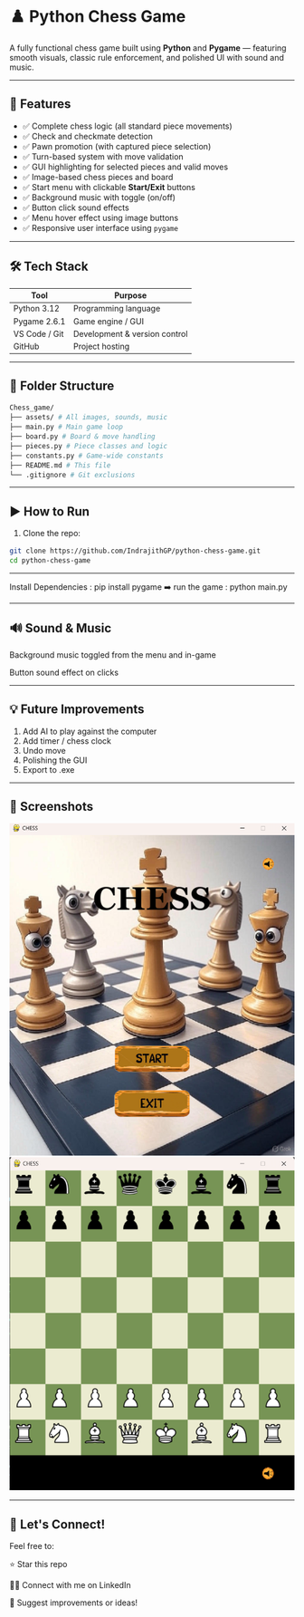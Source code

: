 # ♟️ Python Chess Game

A fully functional chess game built using **Python** and **Pygame** — featuring smooth visuals, classic rule enforcement, and polished UI with sound and music.


---

## 🧩 Features

- ✅ Complete chess logic (all standard piece movements)
- ✅ Check and checkmate detection
- ✅ Pawn promotion (with captured piece selection)
- ✅ Turn-based system with move validation
- ✅ GUI highlighting for selected pieces and valid moves
- ✅ Image-based chess pieces and board
- ✅ Start menu with clickable **Start/Exit** buttons
- ✅ Background music with toggle (on/off)
- ✅ Button click sound effects
- ✅ Menu hover effect using image buttons
- ✅ Responsive user interface using `pygame`

---

## 🛠️ Tech Stack

| Tool     | Purpose               |
|----------|------------------------|
| Python 3.12 | Programming language |
| Pygame 2.6.1 | Game engine / GUI    |
| VS Code / Git | Development & version control |
| GitHub   | Project hosting        |

---

## 📂 Folder Structure

```bash
Chess_game/
├── assets/ # All images, sounds, music
├── main.py # Main game loop
├── board.py # Board & move handling
├── pieces.py # Piece classes and logic
├── constants.py # Game-wide constants
├── README.md # This file
└── .gitignore # Git exclusions
```

---

## ▶️ How to Run

1. Clone the repo:

```bash
git clone https://github.com/IndrajithGP/python-chess-game.git
cd python-chess-game
```


---

Install Dependencies : pip install pygame
➡️ run the game : python main.py

---

## 🔊 Sound & Music
Background music toggled from the menu and in-game

Button sound effect on clicks

---

## 💡 Future Improvements

1. Add AI to play against the computer
2. Add timer / chess clock
3. Undo move
4. Polishing the GUI
5. Export to .exe

---

## 📸 Screenshots

![Menu](assets/Menu.png)
![Gameplay](assets/Gameplay.png)

---

## 🤝 Let's Connect!

Feel free to:

⭐ Star this repo

🧑‍💼 Connect with me on LinkedIn

📨 Suggest improvements or ideas!
